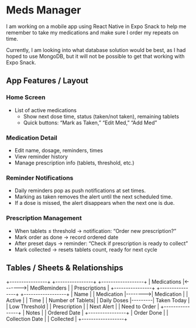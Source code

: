 # Meds Manager

I am working on a mobile app using React Native in Expo Snack to help me remember to take my medications and make sure I order my repeats on time.

Currently, I am looking into what database solution would be best, as I had hoped to use MongoDB, but it will not be possible to get that working with Expo Snack.

## App Features / Layout

### Home Screen

- List of active medications
    - Show next dose time, status (taken/not taken), remaining tablets
    - Quick buttons: “Mark as Taken,” “Edit Med,” “Add Med”

### Medication Detail

- Edit name, dosage, reminders, times
- View reminder history
- Manage prescription info (tablets, threshold, etc.)

### Reminder Notifications

- Daily reminders pop as push notifications at set times.
- Marking as taken removes the alert until the next scheduled time.
- If a dose is missed, the alert disappears when the next one is due.

### Prescription Management

- When tablets ≤ threshold → notification: “Order new prescription?”
- Mark order as done → record ordered date
- After preset days → reminder: “Check if prescription is ready to collect”
- Mark collected → resets tablets count, ready for next cycle

## Tables / Sheets & Relationships
+----------------+         +----------------+         +------------------+
| Medications    |<------->| MedReminders    |         | Prescriptions    |
+----------------+         +----------------+         +------------------+
| Name           |         | Medication      |-------->| Medication       |
| Active         |         | Time            |         | Number of Tablets|
| Daily Doses    |---------| Taken Today     |         | Low Threshold    |
| Prescription   |         | Next Alert      |         | Need to Order    |
+----------------+         | Notes           |         | Ordered Date     |
                           +----------------+         | Order Done       |
                                                       | Collection Date  |
                                                       | Collected        |
                                                       +------------------+
